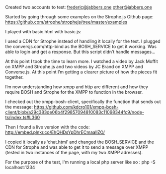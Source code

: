 Created two accounts to test: 
frederic@jabbers.one
other@jabbers.one

Started by going through some examples on the Strophe.js Github page:
https://github.com/strophe/strophejs/tree/master/examples

I played with basic.html with basic.js:

I used a CDN for Strophe instead of handling it locally for the test.
I plugged the conversjs.com/http-bind as the BOSH_SERVICE to get it working.  Was able to login and get a response. But this script didn’t handle messages…

At this point I took the time to learn more. I watched a video by Jack Moffit on XMPP and Strophe.js and two videos by JC Brand on XMPP and Converse.js. At this point I’m getting a clearer picture of how the pieces fit together.

I’m now understanding how xmpp and http are different and how they require BOSH and Strophe for the XMPP to function in the browser. 

I checked out the xmpp-bosh-client, specifically the function that sends out the message:
https://github.com/kdcro101/xmpp-bosh-client/blob/a29c383de06b4f29857094810083c11098344fc9/node-ts/index.ts#L360

Then I found a live version with the code:
http://embed.plnkr.co/EhQHDsYpDhrECmaaIlZO/

I copied it locally as ‘chat.html’ and changed the BOSH_SERVICE and the CDN for Strophe and was able to get it to send a message over XMPP (tested in two instances of the page, with my two XMPP adresses).

For the purpose of the test, I'm running a local php server like so : php -S localhost:1234


